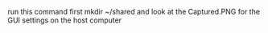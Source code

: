 run this command first
mkdir ~/shared
and look at the Captured.PNG for the GUI settings on the host computer
